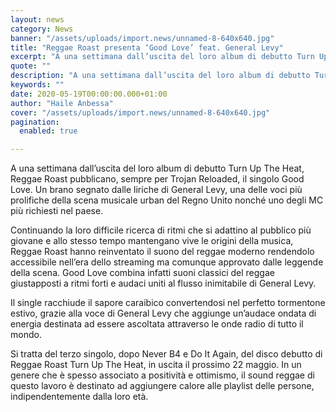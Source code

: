 ```yaml
---
layout: news
category: News
banner: "/assets/uploads/import.news/unnamed-8-640x640.jpg"
title: "Reggae Roast presenta ‘Good Love’ feat. General Levy"
excerpt: "A una settimana dall’uscita del loro album di debutto Turn Up The Heat, Reggae Roast pubblicano, sempre per Trojan Reloaded, il singolo Good Love. Un brano segnato dalle liriche di General Levy, una delle voci più prolifiche della scena musicale urban del Regno Unito nonché uno degli MC più richiesti nel paese. Continuando la loro [&hellip"
quote: ""
description: "A una settimana dall’uscita del loro album di debutto Turn Up The Heat, Reggae Roast pubblicano, sempre per Trojan Reloaded, il singolo Good Love. Un brano segnato dalle liriche di General Levy, una delle voci più prolifiche della scena musicale urban del Regno Unito nonché uno degli MC più richiesti nel paese. Continuando la loro [&hellip"
keywords: ""
date: 2020-05-19T00:00:00.000+01:00
author: "Haile Anbessa"
cover: "/assets/uploads/import.news/unnamed-8-640x640.jpg"
pagination:
  enabled: true

---
```


A una settimana dall’uscita del loro album di debutto Turn Up The Heat, Reggae Roast pubblicano, sempre per Trojan Reloaded, il singolo Good Love. Un brano segnato dalle liriche di General Levy, una delle voci più prolifiche della scena musicale urban del Regno Unito nonché uno degli MC più richiesti nel paese.

Continuando la loro difficile ricerca di ritmi che si adattino al pubblico più giovane e allo stesso tempo mantengano vive le origini della musica, Reggae Roast hanno reinventato il suono del reggae moderno rendendolo accessibile nell’era dello streaming ma comunque approvato dalle leggende della scena. Good Love combina infatti suoni classici del reggae giustapposti a ritmi forti e audaci uniti al flusso inimitabile di General Levy.

Il single racchiude il sapore caraibico convertendosi nel perfetto tormentone estivo, grazie alla voce di General Levy che aggiunge un’audace ondata di energia destinata ad essere ascoltata attraverso le onde radio di tutto il mondo.

Si tratta del terzo singolo, dopo Never B4 e Do It Again, del disco debutto di Reggae Roast Turn Up The Heat, in uscita il prossimo 22 maggio. In un genere che è spesso associato a positività e ottimismo, il sound reggae di questo lavoro è destinato ad aggiungere calore alle playlist delle persone, indipendentemente dalla loro età.